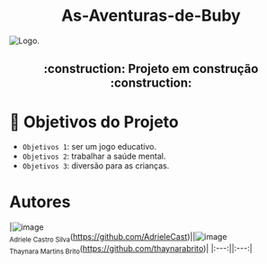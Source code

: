 <h1 align="center"> As-Aventuras-de-Buby</h1>

![Logo.](https://user-images.githubusercontent.com/104026202/233182427-64c14188-9e9e-4d72-9c55-9196ea5ffcc8.png)

<h2 align="center">
  :construction: Projeto em construção :construction:
</h2>

# :hammer: Objetivos do Projeto

- `Objetivos 1`: ser um jogo educativo.
- `Objetivos 2`: trabalhar a saúde mental.
- `Objetivos 3`: diversão para as crianças.

# Autores
|![image](https://user-images.githubusercontent.com/104026202/233195212-627393af-5dac-4543-aa1a-e7f8afedc119.png)<br><sub>Adriele Castro Silva</sub>(https://github.com/AdrieleCast)||![image](https://user-images.githubusercontent.com/104026202/233197492-16ec7767-f200-4ac6-b981-489d54a47fa6.png)
<br><sub>Thaynara Martins Brito</sub>(https://github.com/thaynarabrito)|
|:---:||:---:|
